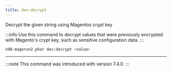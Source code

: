 ```yaml
---
title: dev:decrypt
---
```


Decrypt the given string using Magentos crypt key

:::info
Use this command to decrypt values that were previously encrypted with Magento's crypt key, such as sensitive configuration data.
:::

```sh
n98-magerun2.phar dev:decrypt <value>
```

---

:::note
This command was introduced with version 7.4.0.
:::
